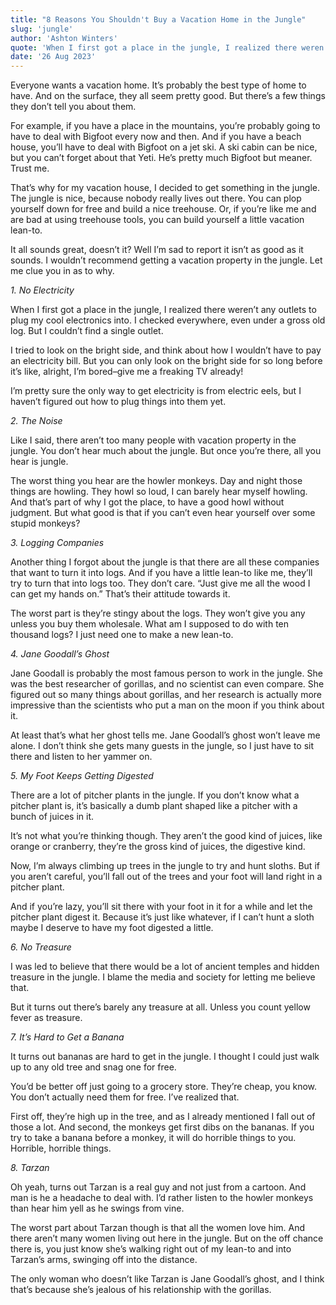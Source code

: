 ```yaml
---
title: "8 Reasons You Shouldn't Buy a Vacation Home in the Jungle"
slug: 'jungle'
author: 'Ashton Winters'
quote: 'When I first got a place in the jungle, I realized there weren’t any outlets to plug my cool electronics into. I checked everywhere, even under a gross old log. But I couldn’t find a single outlet.'
date: '26 Aug 2023'
---
```


Everyone wants a vacation home. It’s probably the best type of home to have. And on the surface, they all seem pretty good. But there’s a few things they don’t tell you about them.

For example, if you have a place in the mountains, you’re probably going to have to deal with Bigfoot every now and then. And if you have a beach house, you’ll have to deal with Bigfoot on a jet ski. A ski cabin can be nice, but you can’t forget about that Yeti. He’s pretty much Bigfoot but meaner. Trust me.

That’s why for my vacation house, I decided to get something in the jungle. The jungle is nice, because nobody really lives out there. You can plop yourself down for free and build a nice treehouse. Or, if you’re like me and are bad at using treehouse tools, you can build yourself a little vacation lean-to.

It all sounds great, doesn’t it? Well I’m sad to report it isn’t as good as it sounds. I wouldn’t recommend getting a vacation property in the jungle. Let me clue you in as to why.

*1. No Electricity*

When I first got a place in the jungle, I realized there weren’t any outlets to plug my cool electronics into. I checked everywhere, even under a gross old log. But I couldn’t find a single outlet.

I tried to look on the bright side, and think about how I wouldn’t have to pay an electricity bill. But you can only look on the bright side for so long before it’s like, alright, I’m bored–give me a freaking TV already!

I’m pretty sure the only way to get electricity is from electric eels, but I haven’t figured out how to plug things into them yet.

*2. The Noise*

Like I said, there aren’t too many people with vacation property in the jungle. You don’t hear much about the jungle. But once you’re there, all you hear is jungle.

The worst thing you hear are the howler monkeys. Day and night those things are howling. They howl so loud, I can barely hear myself howling. And that’s part of why I got the place, to have a good howl without judgment. But what good is that if you can’t even hear yourself over some stupid monkeys?

*3. Logging Companies*

Another thing I forgot about the jungle is that there are all these companies that want to turn it into logs. And if you have a little lean-to like me, they’ll try to turn that into logs too. They don’t care. “Just give me all the wood I can get my hands on.” That’s their attitude towards it.

The worst part is they’re stingy about the logs. They won’t give you any unless you buy them wholesale. What am I supposed to do with ten thousand logs? I just need one to make a new lean-to.

*4. Jane Goodall’s Ghost*

Jane Goodall is probably the most famous person to work in the jungle. She was the best researcher of gorillas, and no scientist can even compare. She figured out so many things about gorillas, and her research is actually more impressive than the scientists who put a man on the moon if you think about it.

At least that’s what her ghost tells me. Jane Goodall’s ghost won’t leave me alone. I don’t think she gets many guests in the jungle, so I just have to sit there and listen to her yammer on.

*5. My Foot Keeps Getting Digested*

There are a lot of pitcher plants in the jungle. If you don’t know what a pitcher plant is, it’s basically a dumb plant shaped like a pitcher with a bunch of juices in it.

It’s not what you’re thinking though. They aren’t the good kind of juices, like orange or cranberry, they’re the gross kind of juices, the digestive kind.

Now, I’m always climbing up trees in the jungle to try and hunt sloths. But if you aren’t careful, you’ll fall out of the trees and your foot will land right in a pitcher plant.

And if you’re lazy, you’ll sit there with your foot in it for a while and let the pitcher plant digest it. Because it’s just like whatever, if I can’t hunt a sloth maybe I deserve to have my foot digested a little.

*6. No Treasure*

I was led to believe that there would be a lot of ancient temples and hidden treasure in the jungle. I blame the media and society for letting me believe that.

But it turns out there’s barely any treasure at all. Unless you count yellow fever as treasure.

*7. It’s Hard to Get a Banana*

It turns out bananas are hard to get in the jungle. I thought I could just walk up to any old tree and snag one for free.

You’d be better off just going to a grocery store. They’re cheap, you know. You don’t actually need them for free. I’ve realized that.

First off, they’re high up in the tree, and as I already mentioned I fall out of those a lot. And second, the monkeys get first dibs on the bananas. If you try to take a banana before a monkey, it will do horrible things to you. Horrible, horrible things.

*8. Tarzan*

Oh yeah, turns out Tarzan is a real guy and not just from a cartoon. And man is he a headache to deal with. I’d rather listen to the howler monkeys than hear him yell as he swings from vine.

The worst part about Tarzan though is that all the women love him. And there aren’t many women living out here in the jungle. But on the off chance there is, you just know she’s walking right out of my lean-to and into Tarzan’s arms, swinging off into the distance.

The only woman who doesn’t like Tarzan is Jane Goodall’s ghost, and I think that’s because she’s jealous of his relationship with the gorillas.